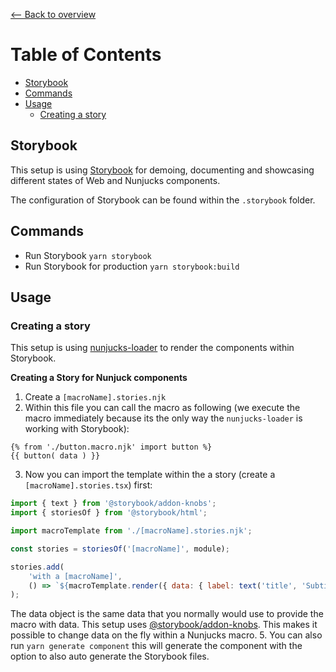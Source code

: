 [⟵ Back to overview](../README.md)

# Table of Contents
- [Storybook](#storybook)
- [Commands](#commands)
- [Usage](#usage)
    - [Creating a story](#creating-a-story)

## Storybook ##
This setup is using [Storybook](https://storybook.js.org/docs/basics/introduction/) for demoing, documenting and showcasing different states of Web and Nunjucks components.

The configuration of Storybook can be found within the `.storybook` folder.

## Commands ##
- Run Storybook `yarn storybook`
- Run Storybook for production `yarn storybook:build`

## Usage ##

### Creating a story ###
This setup is using [nunjucks-loader](https://www.npmjs.com/package/nunjucks-loader) to render the components within Storybook.

__Creating a Story for Nunjuck components__
1. Create a `[macroName].stories.njk`
2. Within this file you can call the macro as following (we execute the macro immediately because its the only way the `nunjucks-loader` is working with Storybook):
```htmlmixed
{% from './button.macro.njk' import button %}
{{ button( data ) }}
```
3. Now you can import the template within the a story (create a `[macroName].stories.tsx`) first:
```javascript
import { text } from '@storybook/addon-knobs';
import { storiesOf } from '@storybook/html';

import macroTemplate from './[macroName].stories.njk';

const stories = storiesOf('[macroName]', module);

stories.add(
    'with a [macroName]',
    () => `${macroTemplate.render({ data: { label: text('title', 'Subtitle') } })}`,
);
```
The data object is the same data that you normally would use to provide the macro with data. This setup uses [@storybook/addon-knobs](https://github.com/storybookjs/storybook/tree/master/addons/knobs). This makes it possible to change data on the fly within a Nunjucks macro.
5. You can also run `yarn generate component` this will generate the component with the option to also auto generate the Storybook files.
